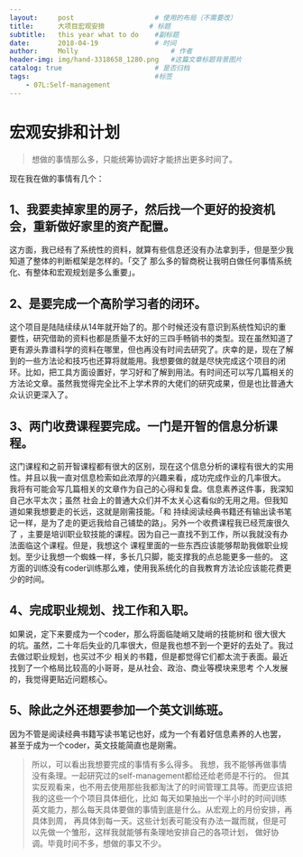 ```yaml
---
layout:     post   				    # 使用的布局（不需要改）
title:      大项目宏观安排 		  # 标题 
subtitle:   this year what to do    #副标题
date:       2018-04-19 				# 时间
author:     Molly 						# 作者
header-img: img/hand-3318658_1280.png 	#这篇文章标题背景图片
catalog: true 						# 是否归档
tags:								#标签
    - 07L:Self-management
---
```


# 宏观安排和计划
>想做的事情那么多，只能统筹协调好才能挤出更多时间了。

现在我在做的事情有几个：

## 1、我要卖掉家里的房子，然后找一个更好的投资机会，重新做好家里的资产配置。

这方面，我已经有了系统性的资料，就算有些信息还没有办法拿到手，但是至少我知道了整体的判断框架是怎样的。「交了
那么多的智商税让我明白做任何事情系统化、有整体和宏观规划是多么重要」。


## 2、是要完成一个高阶学习者的闭环。

这个项目是陆陆续续从14年就开始了的。那个时候还没有意识到系统性知识的重要性，研究借助的资料也都是质量不太好的三四手畅销书的类型。现在虽然知道了更有源头靠谱科学的资料在哪里，但也再没有时间去研究了。庆幸的是，现在了解到的一些方法论和技巧也还算将就能用。我想要做的就是尽快完成这个项目的闭环。比如，把工具方面设置好，学习好和了解到用法。有时间还可以写几篇相关的方法论文章。虽然我觉得完全比不上学术界的大佬们的研究成果，但是也比普通大众认识更深入了。


## 3、两门收费课程要完成。一门是开智的信息分析课程。

这门课程和之前开智课程都有很大的区别，现在这个信息分析的课程有很大的实用性。并且以我一直对信息检索如此浓厚的兴趣来看，成功完成作业的几率很大。
我将有可能会写几篇相关的文章作为自己的心得和复盘。信息素养这件事，我深知自己水平太次；虽然
社会上的普通大众们并不太关心这看似的无用之用。但我知道如果我想要走的长远，这就是刚需技能。「和
持续阅读经典书籍还有输出读书笔记一样，是为了走的更远我给自己铺垫的路」。另外一个收费课程我已经荒废很久了
，主要是培训职业软技能的课程。因为自己一直找不到工作，所以我就没有办法面临这个课程。但是，我想这个
课程里面的一些东西应该能够帮助我做职业规划。至少让我想一个蜘蛛一样，多长几只脚，能支撑我的点总能更多一些的。
这方面的训练没有coder训练那么难，使用我系统化的自我教育方法论应该能花费更少的时间。


## 4、完成职业规划、找工作和入职。

如果说，定下来要成为一个coder，那么将面临陡峭又陡峭的技能树和
很大很大的坑。虽然，二十年后失业的几率很大，但是我也想不到一个更好的去处了。我过去做过职业规划，也买过不少
相关的书籍，但是都觉得它们都太流于表面。最近找到了一个格局比较高的小哥哥，是从社会、政治、商业等模块来思考
个人发展的，我觉得更贴近问题核心。


## 5、除此之外还想要参加一个英文训练班。

因为不管是阅读经典书籍写读书笔记也好，成为一个有着好信息素养的人也罢，
甚至于成为一个coder，英文技能简直也是刚需。


>所以，可以看出我想要完成的事情有多么得多。
我想，我不能够再做事情没有条理。一起研究过的self-management都给还给老师是不行的。
但其实反观看来，也不用去使用那些我都淘汰了的时间管理工具等。而更应该把我的这些一个个项目具体细化，比如
每天如果抽出一个半小时的时间训练英文能力，那么每天具体要做的事情到底是什么。从宏观上的月份安排，再具体到周，
再具体到每一天。这些计划表可能没有办法一蹴而就，但是可以先做一个雏形，这样我就能够有条理地安排自己的各项计划，
做好协调。毕竟时间不多，想做的事又不少。

